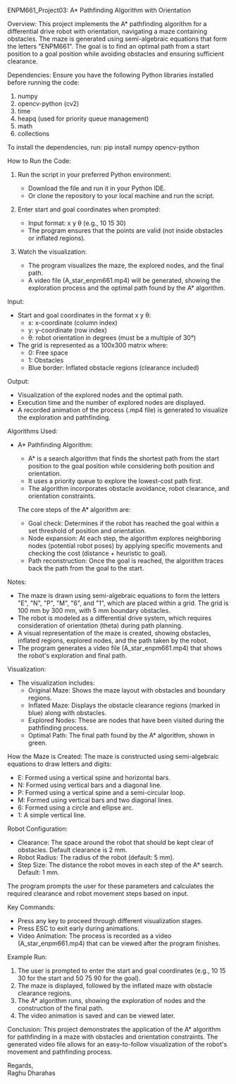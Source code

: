 ENPM661_Project03: A* Pathfinding Algorithm with Orientation

Overview:
This project implements the A* pathfinding algorithm for a differential drive robot with orientation, navigating a maze containing obstacles. The maze is generated using semi-algebraic equations that form the letters "ENPM661". The goal is to find an optimal path from a start position to a goal position while avoiding obstacles and ensuring sufficient clearance.

Dependencies:
Ensure you have the following Python libraries installed before running the code:
1. numpy
2. opencv-python (cv2)
3. time
4. heapq (used for priority queue management)
5. math
6. collections

To install the dependencies, run:
pip install numpy opencv-python

How to Run the Code:
1. Run the script in your preferred Python environment:
   - Download the file and run it in your Python IDE.
   - Or clone the repository to your local machine and run the script.

2. Enter start and goal coordinates when prompted:
   - Input format: x y θ (e.g., 10 15 30)
   - The program ensures that the points are valid (not inside obstacles or inflated regions).

3. Watch the visualization:
   - The program visualizes the maze, the explored nodes, and the final path.
   - A video file (A_star_enpm661.mp4) will be generated, showing the exploration process and the optimal path found by the A* algorithm.

Input:
- Start and goal coordinates in the format x y θ:
   - x: x-coordinate (column index)
   - y: y-coordinate (row index)
   - θ: robot orientation in degrees (must be a multiple of 30°)
- The grid is represented as a 100x300 matrix where:
   - 0: Free space
   - 1: Obstacles
   - Blue border: Inflated obstacle regions (clearance included)

Output:
- Visualization of the explored nodes and the optimal path.
- Execution time and the number of explored nodes are displayed.
- A recorded animation of the process (.mp4 file) is generated to visualize the exploration and pathfinding.

Algorithms Used:
- A* Pathfinding Algorithm: 
   - A* is a search algorithm that finds the shortest path from the start position to the goal position while considering both position and orientation.
   - It uses a priority queue to explore the lowest-cost path first.
   - The algorithm incorporates obstacle avoidance, robot clearance, and orientation constraints.

   The core steps of the A* algorithm are:
   - Goal check: Determines if the robot has reached the goal within a set threshold of position and orientation.
   - Node expansion: At each step, the algorithm explores neighboring nodes (potential robot poses) by applying specific movements and checking the cost (distance + heuristic to goal).
   - Path reconstruction: Once the goal is reached, the algorithm traces back the path from the goal to the start.

Notes:
- The maze is drawn using semi-algebraic equations to form the letters "E", "N", "P", "M", "6", and "1", which are placed within a grid. The grid is 100 mm by 300 mm, with 5 mm boundary obstacles.
- The robot is modeled as a differential drive system, which requires consideration of orientation (theta) during path planning.
- A visual representation of the maze is created, showing obstacles, inflated regions, explored nodes, and the path taken by the robot.
- The program generates a video file (A_star_enpm661.mp4) that shows the robot's exploration and final path.

Visualization:
- The visualization includes:
   - Original Maze: Shows the maze layout with obstacles and boundary regions.
   - Inflated Maze: Displays the obstacle clearance regions (marked in blue) along with obstacles.
   - Explored Nodes: These are nodes that have been visited during the pathfinding process.
   - Optimal Path: The final path found by the A* algorithm, shown in green.

How the Maze is Created:
The maze is constructed using semi-algebraic equations to draw letters and digits:
- E: Formed using a vertical spine and horizontal bars.
- N: Formed using vertical bars and a diagonal line.
- P: Formed using a vertical spine and a semi-circular loop.
- M: Formed using vertical bars and two diagonal lines.
- 6: Formed using a circle and ellipse arc.
- 1: A simple vertical line.

Robot Configuration:
- Clearance: The space around the robot that should be kept clear of obstacles. Default clearance is 2 mm.
- Robot Radius: The radius of the robot (default: 5 mm).
- Step Size: The distance the robot moves in each step of the A* search. Default: 1 mm.

The program prompts the user for these parameters and calculates the required clearance and robot movement steps based on input.

Key Commands:
- Press any key to proceed through different visualization stages.
- Press ESC to exit early during animations.
- Video Animation: The process is recorded as a video (A_star_enpm661.mp4) that can be viewed after the program finishes.

Example Run:
1. The user is prompted to enter the start and goal coordinates (e.g., 10 15 30 for the start and 50 75 90 for the goal).
2. The maze is displayed, followed by the inflated maze with obstacle clearance regions.
3. The A* algorithm runs, showing the exploration of nodes and the construction of the final path.
4. The video animation is saved and can be viewed later.

Conclusion:
This project demonstrates the application of the A* algorithm for pathfinding in a maze with obstacles and orientation constraints. The generated video file allows for an easy-to-follow visualization of the robot's movement and pathfinding process.

Regards,  
Raghu Dharahas
